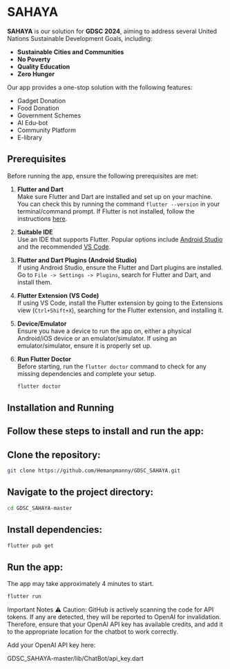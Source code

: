 # SAHAYA

**SAHAYA** is our solution for **GDSC 2024**, aiming to address several United Nations Sustainable Development Goals, including:

- **Sustainable Cities and Communities**
- **No Poverty**
- **Quality Education**
- **Zero Hunger**

Our app provides a one-stop solution with the following features:

- Gadget Donation
- Food Donation
- Government Schemes
- AI Edu-bot
- Community Platform
- E-library

## Prerequisites

Before running the app, ensure the following prerequisites are met:

1. **Flutter and Dart**  
   Make sure Flutter and Dart are installed and set up on your machine. You can check this by running the command `flutter --version` in your terminal/command prompt. If Flutter is not installed, follow the instructions [here](https://flutter.dev/docs/get-started/install).

2. **Suitable IDE**  
   Use an IDE that supports Flutter. Popular options include [Android Studio](https://developer.android.com/studio) and the recommended [VS Code](https://code.visualstudio.com/Download).

3. **Flutter and Dart Plugins (Android Studio)**  
   If using Android Studio, ensure the Flutter and Dart plugins are installed. Go to `File -> Settings -> Plugins`, search for Flutter and Dart, and install them.

4. **Flutter Extension (VS Code)**  
   If using VS Code, install the Flutter extension by going to the Extensions view (`Ctrl+Shift+X`), searching for the Flutter extension, and installing it.

5. **Device/Emulator**  
   Ensure you have a device to run the app on, either a physical Android/iOS device or an emulator/simulator. If using an emulator/simulator, ensure it is properly set up.

6. **Run Flutter Doctor**  
   Before starting, run the `flutter doctor` command to check for any missing dependencies and complete your setup.

   ```bash
   flutter doctor
   ```
   
## Installation and Running

## Follow these steps to install and run the app:

## Clone the repository:
```bash
git clone https://github.com/Hemanpmanny/GDSC_SAHAYA.git
```
## Navigate to the project directory:

```bash
cd GDSC_SAHAYA-master
```
## Install dependencies:
```bash
flutter pub get
```
## Run the app:
The app may take approximately 4 minutes to start.

```bash
flutter run
```

Important Notes
⚠️ Caution:
GitHub is actively scanning the code for API tokens. If any are detected, they will be reported to OpenAI for invalidation. Therefore, ensure that your OpenAI API key has available credits, and add it to the appropriate location for the chatbot to work correctly.

Add your OpenAI API key here:

GDSC_SAHAYA-master/lib/ChatBot/api_key.dart
